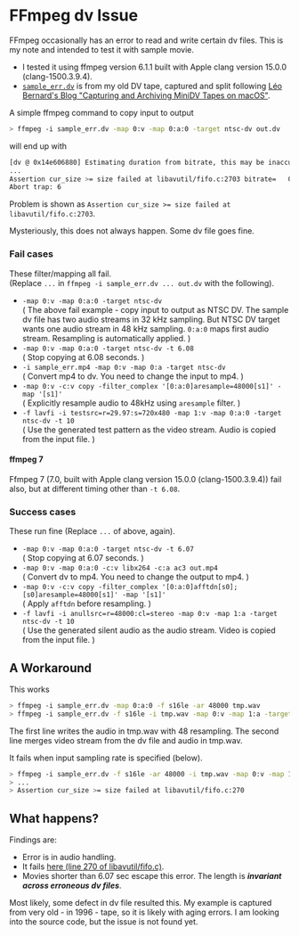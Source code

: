 # FFmpeg dv Issue

FFmpeg occasionally has an error to read and write certain dv files.
This is my note and intended to test it with sample movie.

- I tested it using ffmpeg version 6.1.1 built with Apple clang version 15.0.0 (clang-1500.3.9.4).
- [`sample_err.dv`](./sample_err.dv) is from my old DV tape, captured and split following [Léo Bernard's Blog "Capturing and Archiving MiniDV Tapes on macOS"](https://leolabs.org/blog/capture-minidv-on-macos/).

A simple ffmpeg command to copy input to output

```bash
> ffmpeg -i sample_err.dv -map 0:v -map 0:a:0 -target ntsc-dv out.dv
```
will end up with

```bash
[dv @ 0x14e606880] Estimating duration from bitrate, this may be inaccurate
...
Assertion cur_size >= size failed at libavutil/fifo.c:2703 bitrate=   0.0kbits/s speed= 154x    
Abort trap: 6
```

Problem is shown as `Assertion cur_size >= size failed at libavutil/fifo.c:2703`.

Mysteriously, this does not always happen.
Some dv file goes fine.

### Fail cases

These filter/mapping all fail.  
(Replace `...` in `ffmpeg -i sample_err.dv ... out.dv` with the following).

- `-map 0:v -map 0:a:0 -target ntsc-dv`  
(
The above fail example - copy input to output as NTSC DV.
The sample dv file has two audio streams in 32 kHz sampling.
But NTSC DV target wants one audio stream in 48 kHz sampling.
`0:a:0` maps first audio stream.
Resampling is automatically applied.
)
- `-map 0:v -map 0:a:0 -target ntsc-dv -t 6.08`  
(
Stop copying at 6.08 seconds.
)
- `-i sample_err.mp4 -map 0:v -map 0:a -target ntsc-dv`  
(
Convert mp4 to dv.
You need to change the input to mp4.
)
- `-map 0:v -c:v copy -filter_complex '[0:a:0]aresample=48000[s1]' -map '[s1]'`  
(
Explicitly resample audio to 48kHz using `aresample` filter.
)
- `-f lavfi -i testsrc=r=29.97:s=720x480 -map 1:v -map 0:a:0 -target ntsc-dv -t 10`  
(
Use the generated test pattern as the video stream.
Audio is copied from the input file.
)

#### ffmpeg 7

Ffmpeg 7 (7.0, built with Apple clang version 15.0.0 (clang-1500.3.9.4)) fail also,
but at different timing other than `-t 6.08`.

### Success cases

These run fine
(Replace `...` of above, again).

- `-map 0:v -map 0:a:0 -target ntsc-dv -t 6.07`  
(
Stop copying at 6.07 seconds.
)
- `-map 0:v -map 0:a:0 -c:v libx264 -c:a ac3 out.mp4`  
(
Convert dv to mp4.
You need to change the output to mp4.
)
- `-map 0:v -c:v copy -filter_complex '[0:a:0]afftdn[s0];[s0]aresample=48000[s1]' -map '[s1]'`  
(
Apply `afftdn` before resampling.
)
- `-f lavfi -i anullsrc=r=48000:cl=stereo -map 0:v -map 1:a -target ntsc-dv -t 10`  
(
Use the generated silent audio as the audio stream.
Video is copied from the input file.
)

## A Workaround

This works

```bash
> ffmpeg -i sample_err.dv -map 0:a:0 -f s16le -ar 48000 tmp.wav
> ffmpeg -i sample_err.dv -f s16le -i tmp.wav -map 0:v -map 1:a -target ntsc-dv out.dv
```

The first line writes the audio in tmp.wav with 48 resampling.
The second line merges video stream from the dv file and audio in tmp.wav.

It fails when input sampling rate is specified (below).
```bash
> ffmpeg -i sample_err.dv -f s16le -ar 48000 -i tmp.wav -map 0:v -map 1:a -target ntsc-dv out.dv
> ...
> Assertion cur_size >= size failed at libavutil/fifo.c:270
```

## What happens?

Findings are:

- Error is in audio handling.
- It fails [here (line 270 of libavutil/fifo.c)](https://github.com/FFmpeg/FFmpeg/blob/master/libavutil/fifo.c).
- Movies shorter than 6.07 sec escape this error.
The length is ***invariant across erroneous dv files***.

Most likely, some defect in dv file resulted this.
My example is captured from very old - in 1996 - tape,
so it is likely with aging errors.
I am looking into the source code, but the issue is not found yet.
